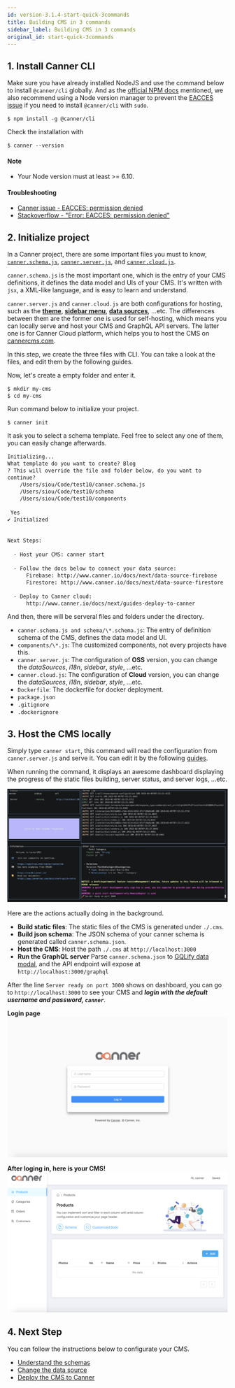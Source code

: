 ```yaml
---
id: version-3.1.4-start-quick-3commands
title: Building CMS in 3 commands
sidebar_label: Building CMS in 3 commands
original_id: start-quick-3commands
---
```


## 1. Install Canner CLI

Make sure you have already installed NodeJS and use the command below to install `@canner/cli` globally. And as the [official NPM docs](https://docs.npmjs.com/downloading-and-installing-node-js-and-npm) mentioned, we also recommend using a Node version manager to prevent the [EACCES issue](https://docs.npmjs.com/resolving-eacces-permissions-errors-when-installing-packages-globally) if you need to install `@canner/cli` with `sudo`.


```shell
$ npm install -g @canner/cli
```

Check the installation with

```shell
$ canner --version
```
#### Note
- Your Node version must at least >= 6.10. 

#### Troubleshooting

- [Canner issue - EACCES: permission denied](https://github.com/Canner/canner/issues/139)
- [Stackoverflow - "Error: EACCES: permission denied"](https://stackoverflow.com/questions/38323880/error-eacces-permission-denied)

## 2. Initialize project
In a Canner project, there are some important files you must to know, [`canner.schema.js`](file-canner-schema-js.md), [`canner.server.js`](file-canner-server-js.md), and [`canner.cloud.js`](file-canner-cloud-js.md). 

`canner.schema.js` is the most important one, which is the entry of your CMS definitions, it defines the data model and UIs of your CMS. It's written with `jsx`, a XML-like language, and is easy to learn and understand.

`canner.server.js` and `canner.cloud.js` are both configurations for hosting, such as the [**theme**](guides-theme), [**sidebar menu**](guides-sidebar.md), [**data sources**](data-source-overview.md), ...etc. The differences between them are the former one is used for self-hosting, which means you can locally serve and host your CMS and GraphQL API servers. The latter one is for Canner Cloud platform, which helps you to host the CMS on [cannercms.com](https://cannercms.com).

In this step, we create the three files with CLI. You can take a look at the files, and edit them by the following guides.

Now, let's create a empty folder and enter it.

```shell
$ mkdir my-cms
$ cd my-cms
```

Run command below to initialize your project.

```shell
$ canner init
```

It ask you to select a schema template. Feel free to select any one of them, you can easily change afterwards.

```shell
Initializing...
What template do you want to create? Blog
? This will override the file and folder below, do you want to continue?
 	/Users/siou/Code/test10/canner.schema.js
	/Users/siou/Code/test10/schema
	/Users/siou/Code/test10/components

 Yes
✔ Initialized


Next Steps:

  - Host your CMS: canner start

  - Follow the docs below to connect your data source:
      Firebase: http://www.canner.io/docs/next/data-source-firebase
      Firestore: http://www.canner.io/docs/next/data-source-firestore

  - Deploy to Canner cloud:
      http://www.canner.io/docs/next/guides-deploy-to-canner
```

And then, there will be serveral files and folders under the directory.

- `canner.schema.js and schema/\*.schema.js`:
The entry of definition schema of the CMS, defines the data model and UI.
- `components/\*.js`:
The customized components, not every projects have this.
- `canner.server.js`:
The configuration of **OSS** version, you can change the *dataSources*, *i18n*, *sidebar*, *style*, ...etc.
- `canner.cloud.js`:
The configuration of **Cloud** version, you can change the *dataSources*, *i18n*, *sidebar*, *style*, ...etc.
- `Dockerfile`:
The dockerfile for docker deployment.
- `package.json`
- `.gitignore`
- `.dockerignore`

## 3. Host the CMS locally

Simply type `canner start`, this command will read the configuration from `canner.server.js` and serve it. You can edit it by the following [guides](file-canner-server-js.md).

When running the command, it displays an awesome dashboard displaying the progress of the static files building, server status, and server logs, ...etc. 

![start-command-dashboard](/docs/assets/start-command-dashboard.png)

Here are the actions actually doing in the background.

- **Build static files**:
The static files of the CMS is generated under `./.cms`.
- **Build json schema**:
The JSON schema of your canner schema is generated called `canner.schema.json`.
- **Host the CMS**:
Host the path `./.cms` at `http://localhost:3000`
- **Run the GraphQL server**
Parse `canner.schema.json` to [GQLify data modal](https://www.gqlify.com/docs/data-model-overview), and the API endpoint will expose at `http://localhost:3000/graphql`

After the line `Server ready on port 3000` shows on dashboard, you can go to `http://localhost:3000` to see your CMS and ***login with the default username and password, `canner`***.

**Login page**
![login-form](/docs/assets/login-form.png)

**After loging in, here is your CMS!**
![users-cms](/docs/assets/users-cms.png)

## 4. Next Step

You can follow the instructions below to configurate your CMS.

- [Understand the schemas](schema-overview.md)
- [Change the data source](data-source-overview)
- [Deploy the CMS to Canner](guides-deploy-to-canner)
